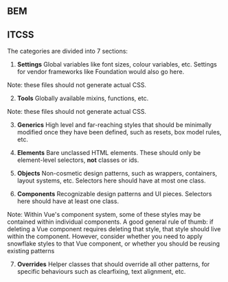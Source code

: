 
## BEM


## ITCSS



The categories are divided into 7 sections:

1. **Settings**
Global variables like font sizes, colour variables, etc. Settings for vendor frameworks like Foundation would also go here.

Note: these files should not generate actual CSS.

2. **Tools**
Globally available mixins, functions, etc.

Note: these files should not generate actual CSS.

3. **Generics**
High level and far-reaching styles that should be minimally modified once they have been defined, such as resets, box model rules, etc.

4. **Elements**
Bare unclassed HTML elements. These should only be element-level selectors, **not** classes or ids.

5. **Objects**
Non-cosmetic design patterns, such as wrappers, containers, layout systems, etc. Selectors here should have at most one class.

6. **Components**
Recognizable design patterns and UI pieces. Selectors here should have at least one class.

Note: Within Vue's component system, some of these styles may be contained within individual components. A good general rule of thumb: if deleting a Vue component requires deleting that style, that style should live within the component. However, consider whether you need to apply snowflake styles to that Vue component, or whether you should be reusing existing patterns

7. **Overrides**
Helper classes that should override all other patterns, for specific behaviours such as clearfixing, text alignment, etc.
